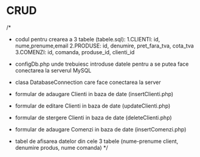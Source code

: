 # CRUD
/*
- codul pentru crearea a 3 tabele (tabele.sql):
1.CLIENTI: id, nume,prenume,email
2.PRODUSE: id, denumire, pret_fara_tva, cota_tva
3.COMENZI: id, comanda, produse_id, clienti_id

- configDb.php unde trebuiesc introduse datele pentru a se putea face conectarea la serverul MySQL

- clasa DatabaseConnection care face conectarea la server

- formular de adaugare Clienti in baza de date (insertClienti.php)

- formular de editare Clienti in baza de date (updateClienti.php)

- formular de stergere Clienti in baza de date (deleteClienti.php)

- formular de adaugare Comenzi in baza de date (insertComenzi.php)

- tabel de afisarea datelor din cele 3 tabele (nume-prenume client, denumire produs, nume comanda)
*/
